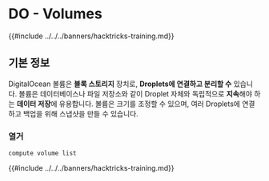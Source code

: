 # DO - Volumes

{{#include ../../../banners/hacktricks-training.md}}

## 기본 정보

DigitalOcean 볼륨은 **블록 스토리지** 장치로, **Droplets에 연결하고 분리할 수** 있습니다. 볼륨은 데이터베이스나 파일 저장소와 같이 Droplet 자체와 독립적으로 **지속**해야 하는 **데이터 저장**에 유용합니다. 볼륨은 크기를 조정할 수 있으며, 여러 Droplets에 연결하고 백업을 위해 스냅샷을 만들 수 있습니다.

### 열거
```
compute volume list
```
{{#include ../../../banners/hacktricks-training.md}}
